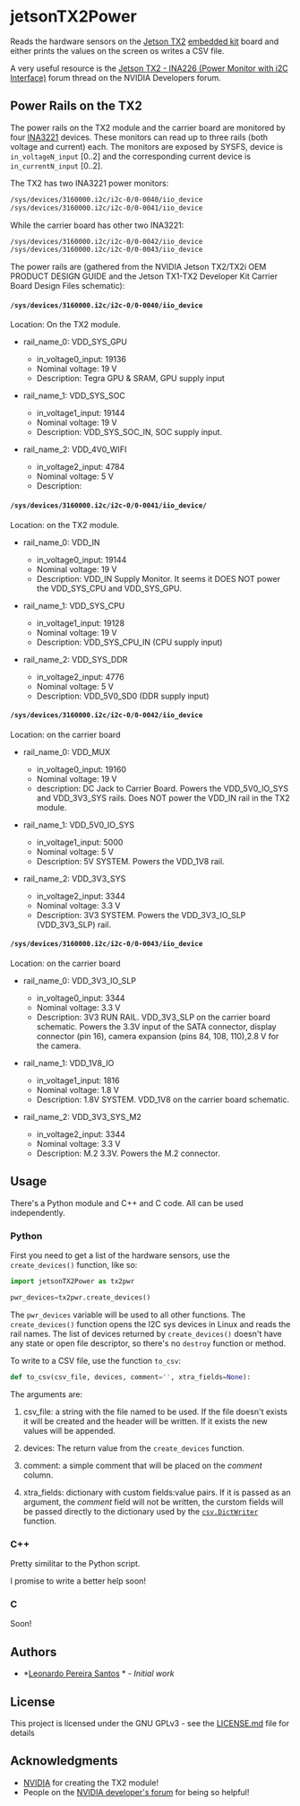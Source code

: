 # jetsonTX2Power

Reads the hardware sensors on the [Jetson TX2](https://developer.nvidia.com/embedded/buy/jetson-tx2) [embedded kit](https://www.nvidia.com/en-us/autonomous-machines/embedded-systems-dev-kits-modules/) board and either prints the values on the screen os writes a CSV file.

A very useful resource is the [Jetson TX2 - INA226 (Power Monitor with i2C Interface)](https://devtalk.nvidia.com/default/topic/1000830/?offset=12#5252962) forum thread on the NVIDIA Developers forum.


## Power Rails on the TX2

The power rails on the TX2 module and the carrier board are monitored by four [INA3221](http://www.ti.com/product/INA3221) devices. These monitors can read up to three rails (both voltage and current) each. 
The monitors are exposed by SYSFS, device is ``in_voltageN_input`` [0..2] and the corresponding current device is ``in_currentN_input`` [0..2].

The TX2 has two INA3221 power monitors:
```bash
/sys/devices/3160000.i2c/i2c-0/0-0040/iio_device
/sys/devices/3160000.i2c/i2c-0/0-0041/iio_device
```

While the carrier board has other two INA3221:

```bash
/sys/devices/3160000.i2c/i2c-0/0-0042/iio_device
/sys/devices/3160000.i2c/i2c-0/0-0043/iio_device
```

The power rails are (gathered from the NVIDIA Jetson TX2/TX2i OEM PRODUCT DESIGN GUIDE and the Jetson TX1-TX2 Developer Kit Carrier Board Design Files schematic):


#### ``/sys/devices/3160000.i2c/i2c-0/0-0040/iio_device``

Location: On the TX2 module.

* rail_name_0: VDD_SYS_GPU
  * in_voltage0_input: 19136
  * Nominal voltage: 19 V
  * Description: Tegra GPU & SRAM, GPU supply input

* rail_name_1: VDD_SYS_SOC
  * in_voltage1_input: 19144
  * Nominal voltage: 19 V
  * Description: VDD_SYS_SOC_IN, SOC supply input.

* rail_name_2: VDD_4V0_WIFI
  * in_voltage2_input: 4784
  * Nominal voltage: 5 V
  * Description: 

#### ``/sys/devices/3160000.i2c/i2c-0/0-0041/iio_device/``
Location: on the TX2 module.

* rail_name_0: VDD_IN
  * in_voltage0_input: 19144
  * Nominal voltage: 19 V
  * Description: VDD_IN Supply Monitor. It seems it DOES NOT power the VDD_SYS_CPU and VDD_SYS_GPU.

* rail_name_1: VDD_SYS_CPU
  * in_voltage1_input: 19128
  * Nominal voltage: 19 V
  * Description: VDD_SYS_CPU_IN (CPU supply input)

* rail_name_2: VDD_SYS_DDR
  * in_voltage2_input: 4776
  * Nominal voltage: 5 V
  * Description: VDD_5V0_SD0 (DDR supply input)

#### ``/sys/devices/3160000.i2c/i2c-0/0-0042/iio_device``
Location: on the carrier board

* rail_name_0: VDD_MUX
  * in_voltage0_input: 19160
  * Nominal voltage: 19 V
  * description: DC Jack to Carrier Board. Powers the VDD_5V0_IO_SYS and VDD_3V3_SYS rails. Does NOT power the VDD_IN rail in the TX2 module.

* rail_name_1: VDD_5V0_IO_SYS
  * in_voltage1_input: 5000
  * Nominal voltage: 5 V
  * Description: 5V SYSTEM. Powers the VDD_1V8 rail.

* rail_name_2: VDD_3V3_SYS
  * in_voltage2_input: 3344
  * Nominal voltage: 3.3 V
  * Description: 3V3 SYSTEM. Powers the VDD_3V3_IO_SLP (VDD_3V3_SLP) rail.

#### ``/sys/devices/3160000.i2c/i2c-0/0-0043/iio_device``
Location: on the carrier board

* rail_name_0: VDD_3V3_IO_SLP
  * in_voltage0_input: 3344
  * Nominal voltage: 3.3 V
  * Description: 3V3 RUN RAIL. VDD_3V3_SLP on the carrier board schematic. Powers the 3.3V input of the SATA connector, display connector (pin 16), camera expansion (pins 84, 108, 110),2.8 V for the camera.

* rail_name_1: VDD_1V8_IO
  * in_voltage1_input: 1816
  * Nominal voltage: 1.8 V
  * Description: 1.8V SYSTEM. VDD_1V8 on the carrier board schematic.

* rail_name_2: VDD_3V3_SYS_M2
  * in_voltage2_input: 3344
  * Nominal voltage: 3.3 V
  * Description: M.2 3.3V. Powers the M.2 connector.

## Usage

There's a Python module and C++ and C code. All can be used independently.

### Python

First you need to get a list of the hardware sensors, use the `create_devices()` function, like so:

```python
import jetsonTX2Power as tx2pwr

pwr_devices=tx2pwr.create_devices()
```

The `pwr_devices` variable will be used to all other functions. The `create_devices()` function opens the I2C sys devices in Linux and reads the rail names. The list of devices returned by `create_devices()` doesn't have any state or open file descriptor, so there's no `destroy` function or method.

To write to a CSV file, use the function `to_csv`:

```python
def to_csv(csv_file, devices, comment='', xtra_fields=None):
```

The arguments are:

1. csv_file: a string with the file named to be used. If the file doesn't exists it will be created and the header will be written. If it exists the new values will be appended.

2. devices: The return value from the `create_devices` function.

3. comment: a simple comment that will be placed on the _comment_ column.

4. xtra_fields: dictionary with custom fields:value pairs. If it is passed as an argument, the _comment_ field will not be written, the curstom fields will be passed directly to the dictionary used by the [`csv.DictWriter`](https://docs.python.org/2/library/csv.html) function.

### C++

Pretty similitar to the Python script.

I promise to write a better help soon!

### C

Soon!


## Authors

*   *[Leonardo Pereira Santos](https://github.com/leonardopsantos)  * - *Initial work*

## License

This project is licensed under the GNU GPLv3 - see the [LICENSE.md](LICENSE.md) file for details

## Acknowledgments

* [NVIDIA](http://www.nvidia.com) for creating the TX2 module!
* People on the [NVIDIA developer's forum](https://devtalk.nvidia.com/) for being so helpful!
